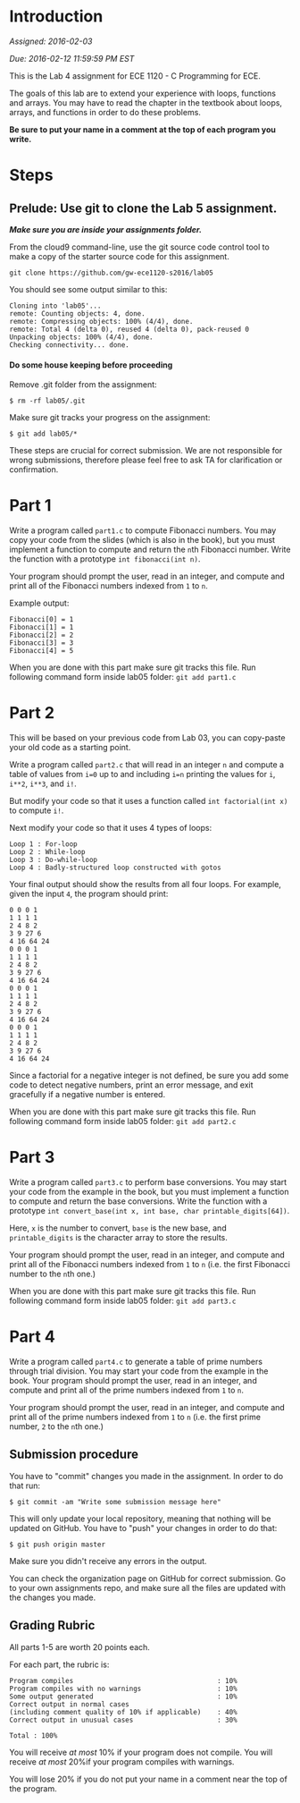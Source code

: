 # Introduction

*Assigned: 2016-02-03*

*Due: 2016-02-12 11:59:59 PM EST*

This is the Lab 4 assignment for ECE 1120 - C Programming for ECE.

The goals of this lab are to extend your experience with loops,
functions and arrays.  You may have to read the chapter in the
textbook about loops, arrays, and functions in order to do these
problems.


**Be sure to put your name in a comment at the top of each program you
write.**

# Steps

## Prelude: Use git to clone the Lab 5 assignment.

***Make sure you are inside your assignments folder.***

From the cloud9 command-line, use the git source code control tool to
make a copy of the starter source code for this assignment.

```
git clone https://github.com/gw-ece1120-s2016/lab05
```

You should see some output similar to this:
```
Cloning into 'lab05'...
remote: Counting objects: 4, done.
remote: Compressing objects: 100% (4/4), done.
remote: Total 4 (delta 0), reused 4 (delta 0), pack-reused 0
Unpacking objects: 100% (4/4), done.
Checking connectivity... done.
```

#### Do some house keeping before proceeding

Remove .git folder from the assignment:

```
$ rm -rf lab05/.git
```

Make sure git tracks your progress on the assignment:

```
$ git add lab05/*
```

These steps are crucial for correct submission. We are not responsible
for wrong submissions, therefore please feel free to ask TA for
clarification or confirmation.

# Part 1
Write a program called `part1.c` to compute Fibonacci numbers. You may
copy your code from the slides (which is also in the book), but you must
implement a function to compute and return the `n`th Fibonacci
number. Write the function with a prototype `int fibonacci(int n)`. 

Your program should prompt the user, read in an integer, and compute
and print all of the Fibonacci numbers indexed from `1` to `n`. 

Example output:
```
Fibonacci[0] = 1
Fibonacci[1] = 1
Fibonacci[2] = 2
Fibonacci[3] = 3
Fibonacci[4] = 5
```

When you are done with this part make sure git tracks this file. Run
following command form inside lab05 folder: ``` git add part1.c ```

# Part 2

This will be based on your previous code from Lab 03, you can
copy-paste your old code as a starting point.

Write a program called `part2.c` that will read in an integer `n` and
compute a table of values from `i=0` up to and including `i=n`
printing the values for `i`, `i**2`, `i**3`, and `i!`.

But modify your code so that it uses a function called `int
 factorial(int x)`  to compute `i!`. 

Next modify your code so that it uses 4 types of loops:
```
Loop 1 : For-loop
Loop 2 : While-loop
Loop 3 : Do-while-loop
Loop 4 : Badly-structured loop constructed with gotos
```

Your final output should show the results from all four loops.
For example, given the input `4`, the program should print:

```
0 0 0 1
1 1 1 1
2 4 8 2
3 9 27 6
4 16 64 24
0 0 0 1
1 1 1 1
2 4 8 2
3 9 27 6
4 16 64 24
0 0 0 1
1 1 1 1
2 4 8 2
3 9 27 6
4 16 64 24
0 0 0 1
1 1 1 1
2 4 8 2
3 9 27 6
4 16 64 24

```

Since a factorial for a negative integer is not defined, be sure you
add some code to detect negative numbers, print an error message, and
exit gracefully if a negative number is entered.

When you are done with this part make sure git tracks this file. Run
following command form inside lab05 folder: ``` git add part2.c ```

# Part 3

Write a program called `part3.c` to perform base conversions. You may
start your code from the example in the book, but you must
implement a function to compute and return the base conversions. Write
the function with a prototype `int convert_base(int x, int base, char
 printable_digits[64])`.

Here, `x` is the number to convert, `base` is the new base, and
`printable_digits` is the character array to store the results. 

Your program should prompt the user, read in an integer, and compute
and print all of the Fibonacci numbers indexed from `1` to `n`
(i.e. the first Fibonacci number to the `n`th one.)

When you are done with this part make sure git tracks this file. Run
following command form inside lab05 folder: ``` git add part3.c ```

# Part 4

Write a program called `part4.c` to generate a table of prime
numbers through trial division. You may start your code from the
example in the book. Your program should prompt the user, read in an
integer, and compute  and print all of the prime numbers indexed
from `1` to `n`. 

Your program should prompt the user, read in an integer, and compute
and print all of the prime numbers indexed from `1` to `n` (i.e. the
first prime number, `2` to the `n`th one.)

## Submission procedure

You have to "commit" changes you made in the assignment. In order to do that run:

```
$ git commit -am "Write some submission message here"
```

This will only update your local repository, meaning that nothing will be updated on GitHub. You have to "push" your changes in order to do that:

```
$ git push origin master
```

Make sure you didn't receive any errors in the output.

You can check the organization page on GitHub for correct
submission. Go to your own assignments repo, and make sure all the
files are updated with the changes you made.

## Grading Rubric

All parts 1-5 are worth 20 points each.

For each part, the rubric is:


```
Program compiles                                    : 10%
Program compiles with no warnings                   : 10%
Some output generated                               : 10%
Correct output in normal cases
(including comment quality of 10% if applicable)    : 40%
Correct output in unusual cases                     : 30%

Total : 100%
```

You will receive *at most* 10% if your program does not compile. You
will receive *at most* 20%if your program compiles with warnings.

You will lose 20% if you do not put your name in a comment near
the top of the program. 

